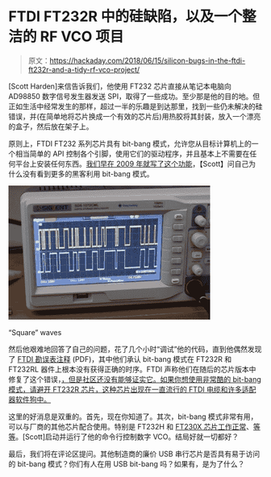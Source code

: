 # FTDI FT232R 中的硅缺陷，以及一个整洁的 RF VCO 项目

> 原文：<https://hackaday.com/2018/06/15/silicon-bugs-in-the-ftdi-ft232r-and-a-tidy-rf-vco-project/>

[Scott Harden]来信告诉我们，他使用 FT232 芯片直接从笔记本电脑向 AD98850 数字信号发生器发送 SPI，取得了一些成功。至少那是他的目的地。但正如生活中经常发生的那样，超过一半的乐趣是到达那里，找到一些仍未解决的硅错误，并(在简单地将芯片换成一个有效的芯片后)用热胶将其封装，放入一个漂亮的盒子，然后放在架子上。

原则上，FTDI FT232 系列芯片具有 bit-bang 模式，允许您从目标计算机上的一个相当简单的 API 控制各个引脚，使用它们的驱动程序，并且基本上不需要在任何平台上安装任何东西。[我们早在 2009 年就写了这个功能](https://hackaday.com/2009/09/22/introduction-to-ftdi-bitbang-mode/)，【Scott】问自己为什么没有看到更多的黑客利用 bit-bang 模式。

[![](img/788f825d436f6486be28f3630def84af.png)](https://hackaday.com/wp-content/uploads/2018/06/232r-scope2-640x427.jpg)

“Square” waves

然后他艰难地回答了自己的问题，花了几个小时“调试”他的代码，直到他偶然发现了 [FTDI 勘误表注释](http://www.ftdichip.com/Support/Documents/TechnicalNotes/TN_120_FT232R%20Errata%20Technical%20Note.pdf) (PDF)，其中他们承认 bit-bang 模式在 FT232R 和 FT232RL 器件上根本没有获得正确的时序。FTDI 声称他们在随后的芯片版本中修复了这个错误，[，但是社区还没有能够证实它。如果你想使用非常酷的 bit-bang 模式，请避开 FT232R 芯片，这种芯片出现在一直流行的 FTDI 电缆和许多适配器软件狗中。](http://blog.bitheap.net/2012/03/ft232r-bitbang-mode-is-broken.html)

这里的好消息是双重的。首先，现在你知道了。其次，bit-bang 模式非常有用，可以与厂商的其他芯片配合使用。特别是 FT232H 和 [FT230X 芯片工作正常](https://stb-tester.com/blog/2016/05/26/ir-post-mortem)、[等等](https://www.intra2net.com/en/developer/libftdi/)。[Scott]启动并运行了他的命令行控制数字 VCO。结局好就一切都好？

最后，我们将在评论区提问。其他制造商的廉价 USB 串行芯片是否具有易于访问的 bit-bang 模式？你们有人在用 USB bit-bang 吗？如果有，是为了什么？